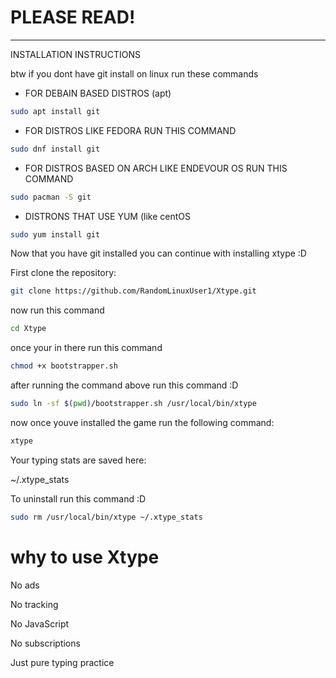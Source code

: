 # PLEASE READ!


-------------------------------------
INSTALLATION INSTRUCTIONS

btw if you dont have git install on linux run these commands

- FOR DEBAIN BASED DISTROS (apt)
```bash
sudo apt install git
```
- FOR DISTROS LIKE FEDORA RUN THIS COMMAND
```bash
sudo dnf install git
```
- FOR DISTROS BASED ON ARCH LIKE ENDEVOUR OS RUN THIS COMMAND
```bash
sudo pacman -S git
```
- DISTRONS THAT USE YUM (like centOS
```bash
sudo yum install git 
```

Now that you have git installed you can continue with installing xtype :D

First clone the repository:
```bash
git clone https://github.com/RandomLinuxUser1/Xtype.git
```

now run this command

```bash
cd Xtype
```

once your in there run this command 

```bash
chmod +x bootstrapper.sh
```

after running the command above run this command :D

```bash
sudo ln -sf $(pwd)/bootstrapper.sh /usr/local/bin/xtype
```


now once youve installed the game run the following command:

```bash
xtype
```



Your typing stats are saved here:

~/.xtype_stats


To uninstall run this command :D

```bash
sudo rm /usr/local/bin/xtype ~/.xtype_stats
```

# why to use Xtype

No ads

No tracking

No JavaScript

No subscriptions

Just pure typing practice
